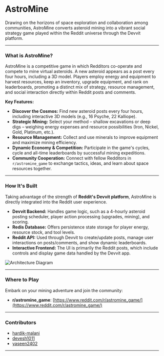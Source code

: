 # AstroMine

Drawing on the horizons of space exploration and collaboration among communities, AstroMine converts asteroid mining into a vibrant social strategy game played within the Reddit universe through the Devvit platform.

---

### What is AstroMine?

AstroMine is a competitive game in which Redditors co-operate and compete to mine virtual asteroids. A new asteroid appears as a post every four hours, including a 3D model. Players employ energy and equipment to harvest resources, keep an inventory, upgrade equipment, and rank on leaderboards, promoting a distinct mix of strategy, resource management, and social interaction directly within Reddit posts and comments.

**Key Features:**

* **Discover the Cosmos:** Find new asteroid posts every four hours, including interactive 3D models (e.g., 16 Psyche, 22 Kalliope).
* **Strategic Mining:** Select your method – shallow excavations or deep digs – weighing energy expenses and resource possibilities (Iron, Nickel, Gold, Platinum, etc.).
* **Resource Management:** Collect and use minerals to improve equipment and maximize mining efficiency.
* **Dynamic Economy & Competition:** Participate in the game's cycles, cycle and all-time leaderboards by successful mining expeditions.
* **Community Cooperation:** Connect with fellow Redditors in `r/astromine_game` to exchange tactics, ideas, and learn about space resources together.

---

### How It's Built

Taking advantage of the strength of **Reddit's Devvit platform**, AstroMine is directly integrated into the Reddit user experience.

*   **Devvit Backend:** Handles game logic, such as a 4-hourly asteroid posting scheduler, player action processing (upgrades, mining), and scoring.
*   **Redis Database:** Offers persistence state storage for player energy, resource stock, and tool levels.
*   **Reddit API:** Used through Devvit to create/update posts, manage user interactions on posts/comments, and show dynamic leaderboards.
*   **Interactive Frontend:** The UI is primarily the Reddit posts, which include controls and display game data handled by the Devvit app.

![Architecture Diagram](https://res.cloudinary.com/dbm856uys/image/upload/v1743181451/grokw4wucq4vrlqw09bo.png)

---

### Where to Play

Embark on your mining adventure and join the community:

*   **r/astromine_game**: [https://www.reddit.com/r/astromine_game/](https://www.reddit.com/r/astromine_game/)

---

### Contributors

*   [hardik-malani](https://github.com/hardik-malani)
*   [devesh1011](https://github.com/devesh1011)
*   [yaseen2402](https://github.com/yaseen2402)

---
